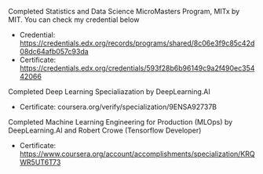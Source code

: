 Completed Statistics and Data Science MicroMasters Program, MITx by MIT. You can check my credential below
- Credential: https://credentials.edx.org/records/programs/shared/8c06e3f9c85c42d08dc64afb057c93da
- Certificate: https://credentials.edx.org/credentials/593f28b6b96149c9a2f490ec35442066

Completed Deep Learning Specialiazation by DeepLearning.AI
- Certificate: coursera.org/verify/specialization/9ENSA92737B

Completed Machine Learning Engineering for Production (MLOps) by DeepLearning.AI and Robert Crowe (Tensorflow Developer)
- Certificate: https://www.coursera.org/account/accomplishments/specialization/KRQWR5UT6T73
